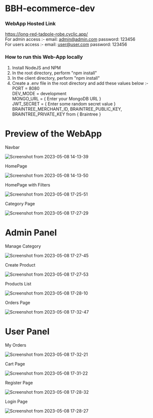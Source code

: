 # BBH-ecommerce-dev

### WebApp Hosted Link
https://long-red-tadpole-robe.cyclic.app/   
For admin access :- email: admin@admin.com  password: 123456   
For users access :- email: user@user.com  password: 123456

### How to run this Web-App locally
1. Install NodeJS and NPM
2. In the root directory, perform "npm install"
3. In the client directory, perform "npm install"
4. Create a .env file in the root directory and add these values below :-   
PORT = 8080   
DEV_MODE = development   
MONGO_URL = { Enter your MongoDB URL }   
JWT_SECRET = { Enter some random secret value }   
BRAINTREE_MERCHANT_ID, BRAINTREE_PUBLIC_KEY, BRAINTREE_PRIVATE_KEY from { Braintree }   

# Preview of the WebApp  

Navbar

![Screenshot from 2023-05-08 14-13-39](https://user-images.githubusercontent.com/56696028/236820285-ce817c9a-5dcc-4ec4-9460-32e686d1194a.png)


HomePage

![Screenshot from 2023-05-08 14-13-50](https://user-images.githubusercontent.com/56696028/236820451-9df542b4-4577-4444-bc7a-a90857cfcdb0.png)


HomePage with Filters

![Screenshot from 2023-05-08 17-25-51](https://user-images.githubusercontent.com/56696028/236820544-e7887e1d-4f23-4a5a-a1dd-5bba38c1a582.png)


Category Page

![Screenshot from 2023-05-08 17-27-29](https://user-images.githubusercontent.com/56696028/236820595-10f17393-e90e-4863-b94e-047e76b0f37f.png)


# Admin Panel

Manage Category

![Screenshot from 2023-05-08 17-27-45](https://user-images.githubusercontent.com/56696028/236821126-2dd216e7-0fe6-41e0-a104-3a4bb4799b07.png)

Create Product

![Screenshot from 2023-05-08 17-27-53](https://user-images.githubusercontent.com/56696028/236821191-48ef590e-56f7-4dd1-ac65-fcfbb4a2d813.png)

Products List

![Screenshot from 2023-05-08 17-28-10](https://user-images.githubusercontent.com/56696028/236821275-757451c0-5695-47ae-8f64-09414097c458.png)

Orders Page

![Screenshot from 2023-05-08 17-32-47](https://user-images.githubusercontent.com/56696028/236821379-8878590a-d7a8-4cb0-99d5-1ca3af3b5f0c.png)


# User Panel 

My Orders

![Screenshot from 2023-05-08 17-32-21](https://user-images.githubusercontent.com/56696028/236821529-f67787c3-5fbc-4312-973f-c492f048c31a.png)

Cart Page

![Screenshot from 2023-05-08 17-31-22](https://user-images.githubusercontent.com/56696028/236821590-0186e642-3d15-4140-928d-6c2da6cb43f7.png)

Register Page

![Screenshot from 2023-05-08 17-28-32](https://user-images.githubusercontent.com/56696028/236821657-cff9a7d4-aff0-4bd1-a8b2-69c113491138.png)

Login Page 

![Screenshot from 2023-05-08 17-28-27](https://user-images.githubusercontent.com/56696028/236821692-3160ba25-71dc-4851-9eb6-c97fa7220e22.png)


